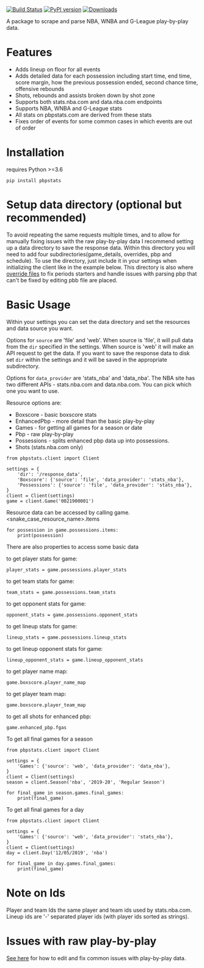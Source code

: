 [![Build Status](https://travis-ci.org/dblackrun/pbpstats.svg?branch=master)](https://travis-ci.org/dblackrun/pbpstats)
[![PyPI version](https://badge.fury.io/py/pbpstats.svg)](https://badge.fury.io/py/pbpstats)
[![Downloads](https://pepy.tech/badge/pbpstats)](https://pepy.tech/project/pbpstats)

A package to scrape and parse NBA, WNBA and G-League play-by-play data.

# Features
* Adds lineup on floor for all events
* Adds detailed data for each possession including start time, end time, score margin, how the previous possession ended, second chance time, offensive rebounds
* Shots, rebounds and assists broken down by shot zone
* Supports both stats.nba.com and data.nba.com endpoints
* Supports NBA, WNBA and G-League stats
* All stats on pbpstats.com are derived from these stats
* Fixes order of events for some common cases in which events are out of order

# Installation
requires Python >=3.6
```
pip install pbpstats
```

# Setup data directory (optional but recommended)
To avoid repeating the same requests multiple times, and to allow for manually fixing issues with the raw play-by-play data I recommend setting up a data directory to save the response data. Within this directory you will need to add four subdirectories(game_details, overrides, pbp and schedule). To use the directory, just include it in your settings when initializing the client like in the example below. This directory is also where [override files](https://github.com/dblackrun/pbpstats/wiki/Overrides-to-fix-issues-parsing-pbp) to fix periods starters and handle issues with parsing pbp that can't be fixed by editing pbb file are placed.

# Basic Usage
Within your settings you can set the data directory and set the resources and data source you want.

Options for `source` are 'file' and 'web'. When source is 'file', it will pull data from the `dir` specified in the settings. When source is 'web' it will make an API request to get the data. If you want to save the response data to disk set `dir` within the settings and it will be saved in the appropriate subdirectory.

Options for `data_provider` are 'stats_nba' and 'data_nba'. The NBA site has two different APIs - stats.nba.com and data.nba.com. You can pick which one you want to use.

Resource options are:
* Boxscore - basic boxscore stats
* EnhancedPbp - more detail than the basic play-by-play
* Games - for getting all games for a season or date
* Pbp - raw play-by-play
* Possessions - splits enhanced pbp data up into possessions.
* Shots (stats.nba.com only)
```
from pbpstats.client import Client

settings = {
    'dir': '/response_data',
    'Boxscore': {'source': 'file', 'data_provider': 'stats_nba'},
    'Possessions': {'source': 'file', 'data_provider': 'stats_nba'},
}
client = Client(settings)
game = client.Game('0021900001')

```
Resource data can be accessed by calling game.<snake_case_resource_name>.items
```
for possession in game.possessions.items:
    print(possession)
```

There are also properties to access some basic data

to get player stats for game:
```
player_stats = game.possessions.player_stats
```

to get team stats for game:
```
team_stats = game.possessions.team_stats
```
to get opponent stats for game:
```
opponent_stats = game.possessions.opponent_stats
```
to get lineup stats for game:
```
lineup_stats = game.possessions.lineup_stats
```
to get lineup opponent stats for game:
```
lineup_opponent_stats = game.lineup_opponent_stats
```

to get player name map:
```
game.boxscore.player_name_map
```

to get player team map:
```
game.boxscore.player_team_map
```

to get all shots for enhanced pbp:
```
game.enhanced_pbp.fgas
```

To get all final games for a season
```
from pbpstats.client import Client

settings = {
    'Games': {'source': 'web', 'data_provider': 'data_nba'},
}
client = Client(settings)
season = client.Season('nba', '2019-20', 'Regular Season')

for final_game in season.games.final_games:
    print(final_game)
```

To get all final games for a day
```
from pbpstats.client import Client

settings = {
    'Games': {'source': 'web', 'data_provider': 'stats_nba'},
}
client = Client(settings)
day = client.Day('12/05/2019', 'nba')

for final_game in day.games.final_games:
    print(final_game)
```

# Note on Ids
Player and team Ids the same player and team ids used by stats.nba.com. Lineup ids are '-' separated player ids (with player ids sorted as strings).

# Issues with raw play-by-play
[See here](https://github.com/dblackrun/pbpstats/wiki/Fixing-issues-with-raw-play-by-play) for how to edit and fix common issues with play-by-play data.
